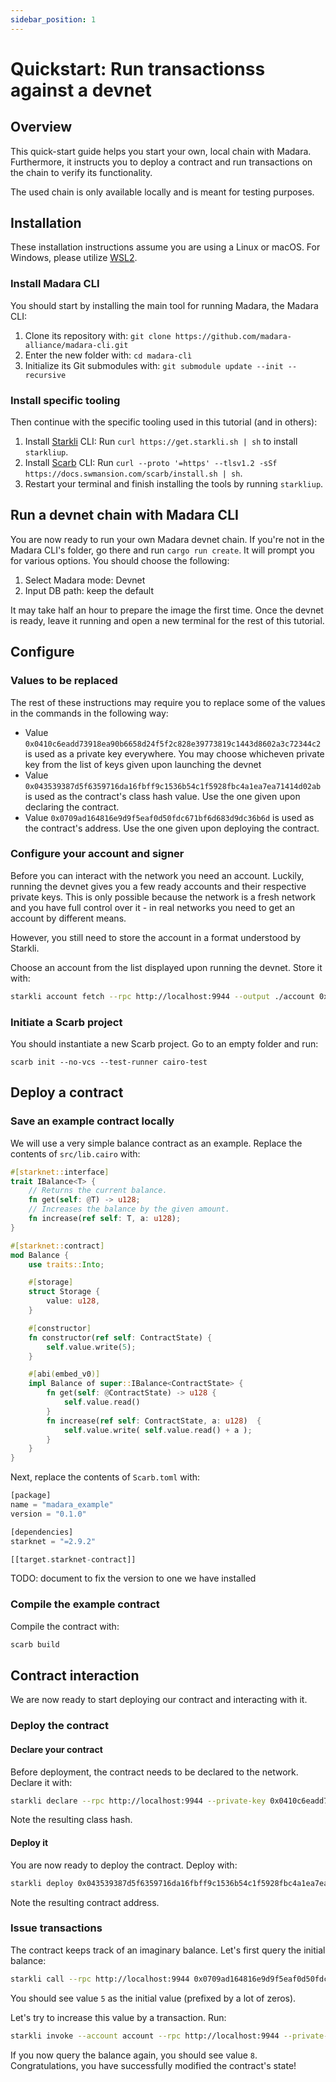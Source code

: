 ```yaml
---
sidebar_position: 1
---
```


# Quickstart: Run transactionss against a devnet

## Overview

This quick-start guide helps you start your own, local chain with Madara. Furthermore, it instructs you to deploy a contract and run transactions on the chain to verify its functionality.

The used chain is only available locally and is meant for testing purposes.

## Installation

These installation instructions assume you are using a Linux or macOS. For Windows, please utilize [WSL2](https://learn.microsoft.com/en-us/windows/wsl/).

### Install Madara CLI

You should start by installing the main tool for running Madara, the Madara CLI:
1. Clone its repository with: `git clone https://github.com/madara-alliance/madara-cli.git`
1. Enter the new folder with: `cd madara-clì`
1. Initialize its Git submodules with: `git submodule update --init --recursive`

### Install specific tooling

Then continue with the specific tooling used in this tutorial (and in others):
1. Install [Starkli](https://book.starkli.rs) CLI: Run `curl https://get.starkli.sh | sh` to install `starkliup`.
1. Install [Scarb](https://docs.swmansion.com/scarb/) CLI: Run `curl --proto '=https' --tlsv1.2 -sSf https://docs.swmansion.com/scarb/install.sh | sh`. 
1. Restart your terminal and finish installing the tools by running `starkliup`.

## Run a devnet chain with Madara CLI

You are now ready to run your own Madara devnet chain. If you're not in the Madara CLI's folder, go there and run `cargo run create`. It will prompt you for various options. You should choose the following:
1. Select Madara mode: Devnet
1. Input DB path: keep the default

It may take half an hour to prepare the image the first time. Once the devnet is ready, leave it running and open a new terminal for the rest of this tutorial.

## Configure

### Values to be replaced

The rest of these instructions may require you to replace some of the values in the commands in the following way:
- Value `0x0410c6eadd73918ea90b6658d24f5f2c828e39773819c1443d8602a3c72344c2` is used as a private key everywhere. You may choose whicheven private key from the list of keys given upon launching the devnet
- Value `0x043539387d5f6359716da16fbff9c1536b54c1f5928fbc4a1ea7ea71414d02ab` is used as the contract's class hash value. Use the one given upon declaring the contract.
- Value `0x0709ad164816e9d9f5eaf0d50fdc671bf6d683d9dc36b6d` is used as the contract's address. Use the one given upon deploying the contract.

### Configure your account and signer

Before you can interact with the network you need an account. Luckily, running the devnet gives you a few ready accounts and their respective private keys. This is only possible because the network is a fresh network and you have full control over it - in real networks you need to get an account by different means.

However, you still need to store the account in a format understood by Starkli. 

Choose an account from the list displayed upon running the devnet. Store it with:
```bash
starkli account fetch --rpc http://localhost:9944 --output ./account 0x07484e8e3af210b2ead47fa08c96f8d18b616169b350a8b75fe0dc4d2e01d493
```

### Initiate a Scarb project

You should instantiate a new Scarb project. Go to an empty folder and run:
```
scarb init --no-vcs --test-runner cairo-test
```

## Deploy a contract

### Save an example contract locally

We will use a very simple balance contract as an example. Replace the contents of `src/lib.cairo` with:

```rust
#[starknet::interface]
trait IBalance<T> {
    // Returns the current balance.
    fn get(self: @T) -> u128;
    // Increases the balance by the given amount.
    fn increase(ref self: T, a: u128);
}

#[starknet::contract]
mod Balance {
    use traits::Into;

    #[storage]
    struct Storage {
        value: u128, 
    }

    #[constructor]
    fn constructor(ref self: ContractState) {
        self.value.write(5);
    }

    #[abi(embed_v0)]
    impl Balance of super::IBalance<ContractState> {
        fn get(self: @ContractState) -> u128 {
            self.value.read()
        }
        fn increase(ref self: ContractState, a: u128)  {
            self.value.write( self.value.read() + a );
        }
    }
}
```

Next, replace the contents of `Scarb.toml` with:
```rust
[package]
name = "madara_example"
version = "0.1.0"

[dependencies]
starknet = "=2.9.2"

[[target.starknet-contract]]
```

TODO: document to fix the version to one we have installed

### Compile the example contract

Compile the contract with:

```bash
scarb build
```

## Contract interaction

We are now ready to start deploying our contract and interacting with it.

### Deploy the contract

#### Declare your contract

Before deployment, the contract needs to be declared to the network. Declare it with:
```bash
starkli declare --rpc http://localhost:9944 --private-key 0x0410c6eadd73918ea90b6658d24f5f2c828e39773819c1443d8602a3c72344c2 --compiler-version 2.9.1  --account account ./target/dev/madara_example_Balance.contract_class.json
```

Note the resulting class hash.

#### Deploy it

You are now ready to deploy the contract. Deploy with:
```bash
starkli deploy 0x043539387d5f6359716da16fbff9c1536b54c1f5928fbc4a1ea7ea71414d02ab --rpc http://localhost:9944 --private-key 0x0410c6eadd73918ea90b6658d24f5f2c828e39773819c1443d8602a3c72344c2 --account account
```

Note the resulting contract address.

### Issue transactions

The contract keeps track of an imaginary balance. Let's first query the initial balance:
```bash
starkli call --rpc http://localhost:9944 0x0709ad164816e9d9f5eaf0d50fdc671bf6d683d9dc36b6def83bef293f23a420 get
```

You should see value `5` as the initial value (prefixed by a lot of zeros).

Let's try to increase this value by a transaction. Run:
```bash
starkli invoke --account account --rpc http://localhost:9944 --private-key 0x0410c6eadd73918ea90b6658d24f5f2c828e39773819c1443d8602a3c72344c2  0x0709ad164816e9d9f5eaf0d50fdc671bf6d683d9dc36b6def83bef293f23a420 increase 3
```

If you now query the balance again, you should see value `8`. Congratulations, you have successfully modified the contract's state!